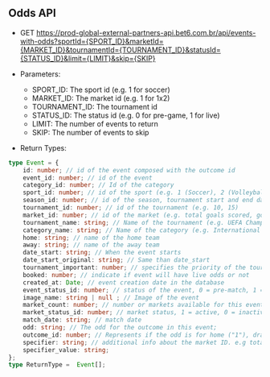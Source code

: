 ## Odds API

- GET https://prod-global-external-partners-api.bet6.com.br/api/events-with-odds?sportId={SPORT_ID}&marketId={MARKET_ID}&tournamentId={TOURNAMENT_ID}&statusId={STATUS_ID}&limit={LIMIT}&skip={SKIP}
- Parameters: 
  - SPORT_ID: The sport id (e.g. 1 for soccer)
  - MARKET_ID: The market id (e.g. 1 for 1x2)
  - TOURNAMENT_ID: The tournament id
  - STATUS_ID: The status id (e.g. 0 for pre-game, 1 for live)
  - LIMIT: The number of events to return
  - SKIP: The number of events to skip
  
- Return Types:
```typescript
type Event = {
    id: number; // id of the event composed with the outcome id
    event_id: number; // id of the event
    category_id: number; // Id of the category
    sport_id: number; // id of the sport (e.g. 1 (Soccer), 2 (Volleyball))
    season_id: number; // id of the season, tournament start and end date
    tournament_id: number; // id of the tournament (e.g. 10, 15)
    market_id: number; // id of the market (e.g. total goals scored, goal scorers, handicap)
    tournament_name: string; // Name of the tournament (e.g. UEFA Champions League)
    category_name: string; // Name of the category (e.g. International Teams)
    home: string; // name of the home team
    away: string; // name of the away team
    date_start: string; // When the event starts
    date_start_original: string; // Same than date_start
    tournament_important: number; // specifies the priority of the tournament to be displayed
    booked: number; // indicate if event will have live odds or not
    created_at: Date; // event creation date in the database
    event_status_id: number; // status of the event, 0 = pre-match, 1 = live, 3 = closed
    image_name: string | null ; // Image of the event
    market_count: number; // number or markets available for this event, coming 0 default
    market_status_id: number; // market status, 1 = active, 0 = inactive, -1 = suspended
    match_date: string; // match date
    odd: string; // The odd for the outcome in this event;
    outcome_id: number; // Represents if the odd is for home ("1"), draw ("2") or away ("3")
    specifier: string; // additional info about the market ID. e.g total=2.5
    specifier_value: string;
};
type ReturnType =  Event[];
```

